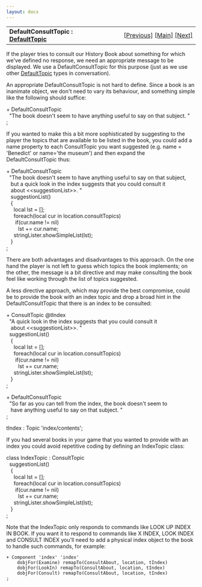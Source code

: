 ```yaml
---
layout: docs
---
```

<table width="100%" data-border="0" data-cellspacing="0"
data-cellpadding="3" data-bgcolor="#C0C0C0">
<colgroup>
<col style="width: 50%" />
<col style="width: 50%" />
</colgroup>
<tbody>
<tr>
<td style="text-align: left;"><strong>DefaultConsultTopic : <a
href="defaulttopics-overview.html">DefaultTopic</a><br />
</strong></td>
<td style="text-align: right;"><a href="consulttopic.html">[Previous]</a>
<a href="generalintroduction.html">[Main]</a> <a
href="scoring-overview.html">[Next]</a></td>
</tr>
</tbody>
</table>

  
If the player tries to consult our History Book about something for
which we've defined no response, we need an appropriate message to be
displayed. We use a DefaultConsultTopic for this purpose (just as we use
other [DefaultTopic](defaulttopics-overview.html) types in
conversation).  
  
An appropriate DefaultConsultTopic is not hard to define. Since a book
is an inanimate object, we don't need to vary its behaviour, and
something simple like the following should suffice:  
  
+ DefaultConsultTopic  
  "The book doesn't seem to have anything useful to say on that subject. "  
;  
  
If you wanted to make this a bit more sophisticated by suggesting to the
player the topics that are available to be listed in the book, you could
add a name property to each ConsultTopic you want suggested (e.g. name =
'Benedict' or name='the museum') and then expand the DefaultConsultTopic
thus:  
  
+ DefaultConsultTopic  
  "The book doesn't seem to have anything useful to say on that subject,  
   but a quick look in the index suggests that you could consult it   
   about \<\<suggestionList\>\>. "  
   suggestionList()  
   {  
     local lst = \[\];  
     foreach(local cur in location.consultTopics)  
      if(cur.name != nil)  
        lst += cur.name;  
     stringLister.showSimpleList(lst);  
   }  
;  
  
There are both advantages and disadvantages to this approach. On the one
hand the player is not left to guess which topics the book implements;
on the other, the message is a bit directive and may make consulting the
book feel like working through the list of topics suggested.  
  
A less directive approach, which may provide the best compromise, could
be to provide the book with an index topic and drop a broad hint in the
DefaultConsultTopic that there is an index to be consulted:  
  
+ ConsultTopic @tIndex  
  "A quick look in the index suggests that you could consult it   
   about \<\<suggestionList\>\>. "  
  suggestionList()  
   {  
     local lst = \[\];  
     foreach(local cur in location.consultTopics)  
      if(cur.name != nil)  
        lst += cur.name;  
     stringLister.showSimpleList(lst);  
   }  
;  
  
  
+ DefaultConsultTopic  
  "So far as you can tell from the index, the book doesn't seem to   
   have anything useful to say on that subject. "     
;  
  
tIndex : Topic 'index/contents';  
  
If you had several books in your game that you wanted to provide with an
index you could avoid repetitive coding by defining an IndexTopic
class:  
  
class IndexTopic : ConsultTopic  
  suggestionList()  
   {  
     local lst = \[\];  
     foreach(local cur in location.consultTopics)  
      if(cur.name != nil)  
        lst += cur.name;  
     stringLister.showSimpleList(lst);  
   }  
;  
  
  
Note that the IndexTopic only responds to commands like LOOK UP INDEX IN
BOOK. If you want it to respond to commands like X INDEX, LOOK INDEX and
CONSULT INDEX you'll need to add a physical index object to the book to
handle such commands, for example:  

    + Component 'index' 'index'
        dobjFor(Examine) remapTo(ConsultAbout, location, tIndex)
        dobjFor(LookIn) remapTo(ConsultAbout, location, tIndex)
        dobjFor(Consult) remapTo(ConsultAbout, location, tIndex)
    ;
